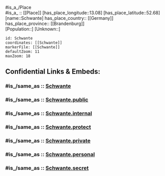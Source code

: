 ﻿---
confidential: public
isDeleted: false
location:
- 52.68
- 13.08
mapmarker: city
mapzoom:
- 7
- 12
SpocWebEntityId: 34094
tags:
- geo/City
type: City
---

#is_a_/Place  
#is_a_ :: [[Place]] 
[has_place_longitude::13.08] 
[has_place_latitude::52.68] 
[name::Schwante] 
has_place_country:: [[Germany]]  
has_place_province:: [[Brandenburg]]  
[Population::] 
[Unknown::] 


```leaflet
id: Schwante
coordinates: [[Schwante]] 
markerFile: [[Schwante]] 
defaultZoom: 11 
maxZoom: 18
```


## Confidential Links & Embeds: 

### #is_/same_as :: [Schwante](/_Standards/Earth/Continent/Europe/Europe~Central/Germany/Germany~East/Brandenburg/counties~Brandenburg/Oberhavel/cities~Oberhavel/Oberkrämer/Schwante.md) 

### #is_/same_as :: [Schwante.public](/_public/Earth/Continent/Europe/Europe~Central/Germany/Germany~East/Brandenburg/counties~Brandenburg/Oberhavel/cities~Oberhavel/Oberkrämer/Schwante.public.md) 

### #is_/same_as :: [Schwante.internal](/_internal/Earth/Continent/Europe/Europe~Central/Germany/Germany~East/Brandenburg/counties~Brandenburg/Oberhavel/cities~Oberhavel/Oberkrämer/Schwante.internal.md) 

### #is_/same_as :: [Schwante.protect](/_protect/Earth/Continent/Europe/Europe~Central/Germany/Germany~East/Brandenburg/counties~Brandenburg/Oberhavel/cities~Oberhavel/Oberkrämer/Schwante.protect.md) 

### #is_/same_as :: [Schwante.private](/_private/Earth/Continent/Europe/Europe~Central/Germany/Germany~East/Brandenburg/counties~Brandenburg/Oberhavel/cities~Oberhavel/Oberkrämer/Schwante.private.md) 

### #is_/same_as :: [Schwante.personal](/_personal/Earth/Continent/Europe/Europe~Central/Germany/Germany~East/Brandenburg/counties~Brandenburg/Oberhavel/cities~Oberhavel/Oberkrämer/Schwante.personal.md) 

### #is_/same_as :: [Schwante.secret](/_secret/Earth/Continent/Europe/Europe~Central/Germany/Germany~East/Brandenburg/counties~Brandenburg/Oberhavel/cities~Oberhavel/Oberkrämer/Schwante.secret.md)


